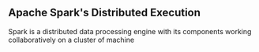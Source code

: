 ## Apache Spark's Distributed Execution

Spark is a distributed data processing engine with its components working collaboratively on a cluster of machine
